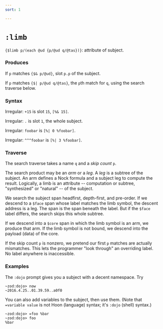 ```yaml
---
sort: 1

---
```


# `:limb`

`{$limb p/(each @ud {p/@ud q/@tas})}`: attribute of subject.

### Produces

If `p` matches `{$& p/@ud}`, slot `p.p` of the subject.

If `p` matches `{$| p/@ud q/@tas}`, the `p`th match for `q`,
using the search traverse below.

### Syntax

Irregular: `+15` is slot `15`, `[%& 15]`.

Irregular: `.` is slot `1`, the whole subject.

Irregular: `foobar` is `[%| 0 %foobar]`.

Irregular: `^^^foobar` is `[%| 3 %foobar]`.

### Traverse

The search traverse takes a name `q` and a *skip count* `p`.

The search product may be an *arm* or a *leg*.  A *leg* is a
subtree of the subject.  An arm defines a Nock formula and a
subject leg to compute the result.  Logically, a limb is an
attribute -- computation or subtree, "synthesized" or "natural"
-- of the subject.

We search the subject span headfirst, depth-first, and pre-order.
If we descend to a `$face` span whose label matches the limb
symbol, the descent address is a leg.   The span is the span
beneath the label.  But if the `$face` label differs, the search
skips this whole subtree.

If we descend into a `$core` span in which the limb symbol is an
arm, we produce that arm.  If the limb symbol is not bound, we
descend into the payload (data) of the core.

If the skip count `p` is nonzero, we pretend our first `p`
matches are actually mismatches.  This lets the programmer "look
through" an overriding label.  No label anywhere is inaccessible.

### Examples

The `:dojo` prompt gives you a subject with a decent namespace.
Try

```
~zod:dojo> now
~2016.4.25..01.39.59..a0f0
```

You can also add variables to the subject, then use them.  (Note
that `=variable value` is not Hoon (language) syntax; it's `:dojo`
(shell) syntax.)

```
~zod:dojo> =foo %bar
~zod:dojo> foo
%bar
```
